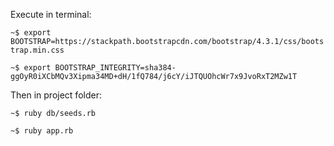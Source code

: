 Execute in terminal:

```~$ export BOOTSTRAP=https://stackpath.bootstrapcdn.com/bootstrap/4.3.1/css/bootstrap.min.css```

```~$ export BOOTSTRAP_INTEGRITY=sha384-ggOyR0iXCbMQv3Xipma34MD+dH/1fQ784/j6cY/iJTQUOhcWr7x9JvoRxT2MZw1T```

Then in project folder:

```~$ ruby db/seeds.rb```

```~$ ruby app.rb```